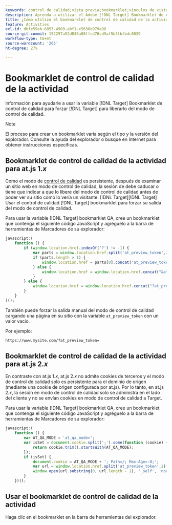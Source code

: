 ```yaml
---
keywords: control de calidad;vista previa;bookmarklet;vínculos de vista previa
description: Aprenda a utilizar el Adobe [!DNL Target] Bookmarklet de control de calidad para forzar [!DNL Target] para liberarlo del modo de control de calidad.
title: ¿Cómo utilizo el bookmarklet de control de calidad de la actividad?
feature: Activities
exl-id: dbfe59eb-6853-4909-abf1-e5630e979a98
source-git-commit: 152257a52d836a88ffcd76cd9af5b3fbfbdc0839
workflow-type: tm+mt
source-wordcount: '265'
ht-degree: 27%

---
```


# Bookmarklet de control de calidad de la actividad

Información para ayudarle a usar la variable [!DNL Target] Bookmarklet de control de calidad para forzar [!DNL Target] para liberarlo del modo de control de calidad.

>[!NOTE]
>
>El proceso para crear un bookmarklet varía según el tipo y la versión del explorador. Consulte la ayuda del explorador o busque en Internet para obtener instrucciones específicas.

## Bookmarklet de control de calidad de la actividad para at.js 1.*x* 

Como el modo de [control de calidad](/help/main/c-activities/c-activity-qa/activity-qa.md) es persistente, después de examinar un sitio web en modo de control de calidad, la sesión de debe caducar o tiene que indicar a que lo libere del modo de control de calidad antes de poder ver su sitio como lo vería un visitante. [!DNL Target][!DNL Target] Usar el control de calidad [!DNL Target] bookmarklet para forzar su salida del modo de control de calidad.

Para usar la variable [!DNL Target] bookmarklet QA, cree un bookmarklet que contenga el siguiente código JavaScript y agréguelo a la barra de herramientas de Marcadores de su explorador:

```javascript
javascript:(
    function () {
        if (window.location.href.indexOf('?') != -1) {
            var parts = window.location.href.split('at_preview_token',2);
            if (parts.length > 1) {
                window.location.href = parts[0].concat('at_preview_token=');
            } else {
                window.location.href = window.location.href.concat("&at_preview_token=")
            }
        } else {
            window.location.href = window.location.href.concat("?at_preview_token=")
        }
    }
)();
```

También puede forzar la salida manual del modo de control de calidad cargando una página en su sitio con la variable `at_preview_token` con un valor vacío.

Por ejemplo:

`https://www.mysite.com/?at_preview_token=`

## Bookmarklet de control de calidad de la actividad para at.js 2.*x* 

En contraste con at.js 1.*x*, at.js 2.*x* no admite cookies de terceros y el modo de control de calidad solo es persistente para el dominio de origen (mediante una cookie de origen configurada por at.js). Por lo tanto, en at.js 2.*x*, la sesión en modo de control de calidad solo se administra en el lado del cliente y no se envían cookies en modo de control de calidad a Target.

Para usar la variable [!DNL Target] bookmarklet QA, cree un bookmarklet que contenga el siguiente código JavaScript y agréguelo a la barra de herramientas de Marcadores de su explorador:

```javascript
javascript:(
    function () {
        var AT_QA_MODE = 'at_qa_mode=';
        var isSet = document.cookie.split(';').some(function (cookie) {
            return cookie.trim().startsWith(AT_QA_MODE);
        });
        if (isSet) {
            document.cookie = AT_QA_MODE + '; Path=/; Max-Age=-0;';
            var url = window.location.href.split('at_preview_token',2)[0];
            window.open(url.substring(0, url.length - 1), '_self', 'noreferrer');
        }
    })();
```

## Usar el bookmarklet de control de calidad de la actividad

Haga clic en el bookmarklet en la barra de herramientas del explorador.
